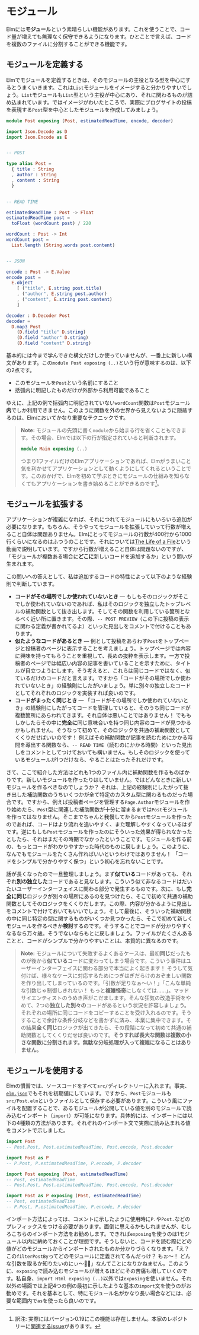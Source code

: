 <!--
# Modules
-->

# モジュール

<!--
Elm has **modules** to help you grow your codebase in a nice way. On the most basic level, modules let you break your code into multiple files.
-->

Elmには**モジュール**という素晴らしい機能があります。これを使うことで、コード量が増えても無理なく保守できるようになります。ひとことで言えば、コードを複数のファイルに分割することができる機能です。

<!--
## Defining Modules
-->

## モジュールを定義する

<!--
Elm modules work best when you define them around a central type. Like how the `List` module is all about the `List` type. So say we want to build a module around a `Post` type for a blogging website. We can create something like this:
-->

Elmでモジュールを定義するときは、そのモジュールの主役となる型を中心にするとうまくいきます。これは`List`モジュールをイメージすると分かりやすいでしょう。`List`モジュールも`List`型という主役が中心にあり、それに関わるものが詰め込まれています。ではイメージがわいたところで、実際にブログサイトの投稿を表現する`Post`型を中心としたモジュールを作成してみましょう。

```elm
module Post exposing (Post, estimatedReadTime, encode, decoder)

import Json.Decode as D
import Json.Encode as E


-- POST

type alias Post =
  { title : String
  , author : String
  , content : String
  }


-- READ TIME

estimatedReadTime : Post -> Float
estimatedReadTime post =
  toFloat (wordCount post) / 220

wordCount : Post -> Int
wordCount post =
  List.length (String.words post.content)


-- JSON

encode : Post -> E.Value
encode post =
  E.object
    [ ("title", E.string post.title)
    , ("author", E.string post.author)
    , ("content", E.string post.content)
    ]

decoder : D.Decoder Post
decoder =
  D.map3 Post
    (D.field "title" D.string)
    (D.field "author" D.string)
    (D.field "content" D.string)
```

<!--
The only new syntax here is that `module Post exposing (..)` line at the very top. That means the module is known as `Post` and only certain values are available to outsiders. As written, the `wordCount` function is only available _within_ the `Post` module. Hiding functions like this is one of the most important techniques in Elm!
-->

基本的には今まで学んできた構文だけしか使っていませんが、一番上に新しい構文があります。この`module Post exposing (..)`という行が意味するのは、以下の2点です。

* このモジュールを`Post`という名前にすること
* 括弧内に明記したものだけが外部から利用可能であること

ゆえに、上記の例で括弧内に明記されていない`wordCount`関数は`Post`モジュール**内**でしか利用できません。このように関数を外の世界から見えないように隠蔽するのは、Elmにおいてかなり重要なテクニックです。

<!--
> **Note:** If you forget to add a module declaration, Elm will use this one instead:
>
>```elm
module Main exposing (..)
```
>
> This makes things easier for beginners working in just one file. They should not be confronted with the module system on their first day!
-->

> **Note:** モジュールの先頭に書く`module`から始まる行を省くこともできます。その場合、Elmでは以下の行が指定されていると判断されます。
>
> ```elm
> module Main exposing (..)
> ```
>
> つまり1ファイルだけのElmアプリケーションであれば、Elmがうまいこと気を利かせてアプリケーションとして動くようにしてくれるということです。このおかげで、Elmを初めて学ぶときにモジュールの仕組みを知らなくてもアプリケーションを書き始めることができるのです[^1]。

<!--
## Growing Modules
-->

## モジュールを拡張する

<!--
As your application gets more complex, you will end up adding things to your modules. It is normal for Elm modules to be in the 400 to 1000 line range, as I explain in [The Life of a File](https://youtu.be/XpDsk374LDE). But when you have multiple modules, how do you decide _where_ to add new code?
-->

アプリケーションが複雑になれば、それにつれてモジュールにもいろいろ追加が必要になります。もちろん、そうやってモジュールを拡張していって行数が増えること自体は問題ありません。Elmにとってモジュールの行数が400行から1000行くらいになるのはふつうのことです。それについては[The Life of a File](https://youtu.be/XpDsk374LDE)という動画で説明しています。ですから行数が増えること自体は問題ないのですが、「モジュールが複数ある場合に**どこに**新しいコードを追加するか」という問いが生まれます。

<!--
I try to use the following heuristics when code is:
-->

この問いへの答えとして、私は追加するコードの特性によって以下のような経験則で判断しています。

<!--
- **Unique** &mdash; If logic only appears in one place, I break out top-level helper functions as close to the usage as possible. Maybe use a comment header like `-- POST PREVIEW` to indicate that the following definitions are related to previewing posts.
- **Similar** &mdash; Say we want to show `Post` previews on the home page and on the author pages. On the home page, we want to emphasize the interesting content, so we want longer snippets. But on the author page, we want to emphasize the breadth of content, so we want to focus on titles. These cases are _similar_, not the same, so we go back to the **unique** heuristic. Just write the logic separately.
- **The Same** &mdash; At some point we will have a bunch of **unique** code. That is fine! But perhaps we find that some definitions contain logic that is _exactly_ the same. Break out a helper function for that logic! If all the uses are in one module, no need to do anything more. Maybe put a comment header like `-- READ TIME` if you really want.
-->

- **コードがその場所でしか使われていないとき** &mdash; もしもそのロジックがそこでしか使われていないのであれば、私はそのロジックを独立したトップレベルの補助関数として抜き出します。そしてその関数を利用している箇所となるべく近い所に置きます。その際、`-- POST PREVIEW`（この下に投稿の表示に関わる定義が書かれてるよ）といった見出しをコメントで付けることもあります。
- **似たようなコードがあるとき** &mdash; 例として投稿をあらわす`Post`をトップページと投稿者のページに表示することを考えましょう。トップページでは内容に興味を持ってもらうことを重視して、長めの抜粋を表示します。一方で投稿者のページでは幅広い内容の記事を書いていることを示すために、タイトルが目立つようにします。そう考えると、これらは同じコードではなく、似ているだけのコードだと言えます。ですから「コードがその場所でしか使われていないとき」の経験則にしたがいましょう。単に別々の独立したコードとしてそれぞれのロジックを実装すれば良いのです。
- **コードがまったく同じとき** &mdash; 「コードがその場所でしか使われていないとき」の経験則にしたがってコードを管理していると、そのうち同じコードが複数箇所にあらわれてきます。それ自体は悪いことではありません！ でももしかしたらその中に**完全に**同じ意味合いを持つ同じ内容のコードが見つかるかもしれません。そうなって初めて、そのロジックを共通の補助関数としてくくりだせばいいのです！ 例えばその補助関数が記事を読むためにかかる時間を導出する関数なら、`-- READ TIME`（読むのにかかる時間）といった見出しをコメントとしてつけておいても構いません。もしそのロジックを使っているモジュールが1つだけなら、やることはたったそれだけです。

<!--
These heuristics are all about making helper functions within a single file. You only want to create a new module when a bunch of these helper functions all center around a specific custom type. For example, you start by creating a `Page.Author` module, and do not create a `Post` module until the helper functions start piling up. At that point, creating a new module should make your code feel easier to navigate and understand. If it does not, go back to the version that was clearer. More modules is not more better! Take the path that keeps the code simple and clear.
-->

さて、ここで紹介した方法はどれも1つのファイル内に補助関数を作るものばかりです。新しいモジュールを作ったりはしていません。ではどんなときに新しいモジュールを作るべきなのでしょうか？ それは、上記の経験則にしたがって抜き出した補助関数のうちいくつかが全て特定のカスタム型に関わるものだった場合です。ですから、例えば投稿者ページを管理する`Page.Author`モジュールを作り始めたら、`Post`型に関連した補助関数が十分に溜まるまでは`Post`モジュールを作ってはなりません。そこまでちゃんと我慢してから`Post`モジュールを作ったのであれば、コードはより流れを追いやすく、また理解しやすくなっているはずです。逆にもしも`Post`モジュールを作ったのにそういった効果が得られなかったとしたら、それはまだその時期でなかったということです。モジュールを作る前の、もっとコードがわかりやすかった時代のものに戻しましょう。このように、なんでもモジュールをたくさん作ればいいというわけではありません！ 「コードをシンプルで分かりやすく保つ」という初心を忘れないことです。

<!--
To summarize, assume **similar** code is **unique** by default. (It usually is in user interfaces in the end!) If you see logic that is **the same** in different definitions, make some helper functions with appropriate comment headers. When you have a bunch of helper functions about a specific type, _consider_ making a new module. If a new module makes your code clearer, great! If not, go back. More files is not inherently simpler or clearer.
-->

話が長くなったので一旦整理しましょう。まず**似ている**コードがあっても、それぞれ**別の独立した**コードであると見なします。こういう似て非なるコードはだいたいユーザーインターフェイスに関わる部分で発生するものです。次に、もし**完全に同じ**ロジックが別々の場所にあるのを見つけたら、そこで初めて共通の補助関数としてそのロジックをくくりだします。この際、内容が分かるように見出しをコメントで付けておいてもいいでしょう。そして最後に、そういった補助関数の中に同じ特定の型に関するものがいくつか見つかったら、そこで初めて新しくモジュールを作るべきか**検討**するのです。そうすることでコードが分かりやすくなるなら万々歳。そうでないならもとに戻しましょう。ファイルがたくさんあることと、コードがシンプルで分かりやすいことは、本質的に異なるのです。

<!--
> **Note:** One of the most common ways to get tripped up with modules is when something that was once **the same** becomes **similar** later on. Very common, especially in user interfaces! Folks will often try to create a Frankenstein function that handles all the different cases. Adding more arguments. Adding more _complex_ arguments. The better path is to accept that you now have two **unique** situations and copy the code into both places. Customize it exactly how you need. Then see if any of the resulting logic is **the same**. If so, move it out into helpers. **Your long functions should split into multiple smaller functions, not grow longer and more complex!**
-->

> **Note:** モジュールについて失敗するよくあるケースは、最初**同じ**だったものが後から**似ている**コードに変わってしまう場合です。こういう事件はユーザーインターフェイスに関わる部分で本当によく起きます！ そうして気付けば、様々なケースに対応するためにつぎはぎだらけのおぞましい関数を作り出してしまっているのです。「引数が足りなぁ〜い！」「こんな単純な引数じゃ制御しきれない！ もっと**複雑怪奇**にしなくては……」。マッドサイエンティストのうめき声がこだまします。そんな狂気の改造手術をやめて、2つの**独立した別々の**コードがあるという状況を許容しましょう。それぞれの場所に同じコードをコピーすることを受け入れるのです。そうすることで余計な条件分岐などを書かずに済み、本業に集中できます。その結果**全く同じ**ロジックが出てきたら、その段階になって初めて共通の補助関数としてくくりだせば良いのです。**そうすれば長大な関数は複数の小さな関数に分割されます。無駄な分岐処理が入って複雑になることはありません。**

<!--
## Using Modules
--->

## モジュールを使用する

<!--
It is customary in Elm for all of your code to live in the `src/` directory. That is the default for [`elm.json`](https://github.com/elm/compiler/blob/0.19.0/docs/elm.json/application.md) even. So our `Post` module would need to live in a file named `src/Post.elm`. From there, we can `import` a module and use its exposed values. There are four ways to do that:
-->

Elmの慣習では、ソースコードをすべて`src/`ディレクトリーに入れます。事実、[`elm.json`](https://github.com/elm/compiler/blob/0.19.0/docs/elm.json/application.md)でもそれを初期値にしています。ですから、`Post`モジュールも`src/Post.elm`というファイルとして保存する必要があります。こういう風にファイルを配置することで、あるモジュールが公開している値を別のモジュールで読み込むインポート（`import`）が可能になります。具体的には、インポートには以下の4種類の方法があります。それぞれのインポート文で実際に読み込まれる値をコメントで示しました。

```elm
import Post
-- Post.Post, Post.estimatedReadTime, Post.encode, Post.decoder

import Post as P
-- P.Post, P.estimatedReadTime, P.encode, P.decoder

import Post exposing (Post, estimatedReadTime)
-- Post, estimatedReadTime
-- Post.Post, Post.estimatedReadTime, Post.encode, Post.decoder

import Post as P exposing (Post, estimatedReadTime)
-- Post, estimatedReadTime
-- P.Post, P.estimatedReadTime, P.encode, P.decoder
```

<!--
I recommend using `exposing` pretty rarely. Ideally on zero or one of your imports. Otherwise, it can start getting hard to figure out where things came from when reading though. “Wait, where is `filterPostBy` from again? What arguments does it take?” It gets harder and harder to read through code as you add more `exposing`. I tend to use it for `import Html exposing (..)` but not on anything else. For everything else, I recommend using the standard `import` and maybe using `as` if you have a particularly long module name!
-->

インポート方法によっては、コメントに示したように使用時に`P.`や`Post.`などのプレフィックスをつける必要があります。面倒に思えるかもしれませんが、むしろこちらのインポート方法をお勧めします。できれば`exposing`を使うのは1モジュール以内に納めておくことが理想です。そうしないと、コードを読む際にどの値がどのモジュールからインポートされたものか分かりづらくなります。「え？ この`filterPostBy`ってどのモジュールに定義されてるんだっけ？ もぉ〜！ どんな引数を取るか知りたいのにぃ〜💢🐐」なんてことになりかねません。このように、`exposing`で読み込むモジュールが増えるほどにその苦痛も増していくのです。私自身、`import Html exposing (..)`以外では`exposing`を使いません。それ以外の場面では上記4つの例の最初に示したような基本の`import`文を使うのがお勧めです。それを基本として、特にモジュール名がかなり長い場合などには、必要な範囲内で`as`を使ったら良いのです。

[^1]: 訳注: 実際にはバージョン0.19にこの機能は存在しません。本家のレポジトリーに[関連するissue](https://github.com/evancz/guide.elm-lang.org/issues/270)があります。
